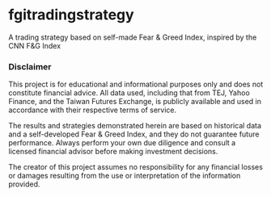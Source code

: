 # fgitradingstrategy
A trading strategy based on self-made Fear &amp; Greed Index, inspired by the CNN F&amp;G Index

### Disclaimer
This project is for educational and informational purposes only and does not constitute financial advice. All data used, including that from TEJ, Yahoo Finance, and the Taiwan Futures Exchange, is publicly available and used in accordance with their respective terms of service.

The results and strategies demonstrated herein are based on historical data and a self-developed Fear & Greed Index, and they do not guarantee future performance. Always perform your own due diligence and consult a licensed financial advisor before making investment decisions.

The creator of this project assumes no responsibility for any financial losses or damages resulting from the use or interpretation of the information provided.



